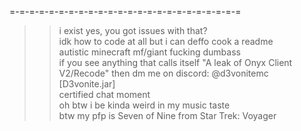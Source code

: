  =-=-=-=-=-=-=-=-=-=-=-=-=-=-=-=-=-=-=-=-=-=-=-=
 >> i exist yes, you got issues with that?
 >> <br>idk how to code at all but i can deffo cook a readme
 >> <br>autistic minecraft mf/giant fucking dumbass
 >> <br>if you see anything that calls itself "A leak of Onyx Client V2/Recode" then dm me on discord: @d3vonitemc [D3vonite.jar]
 >> <br>certified chat moment
 >> <br>oh btw i be kinda weird in my music taste
 >> <br>btw my pfp is Seven of Nine from Star Trek: Voyager

<!--if u r reading this then u r gae--!>
